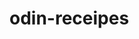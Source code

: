 # odin-receipes
<!--
This is the first project of TOP.
I'm currently applying what I learned:
-List
-Images
-List
-->